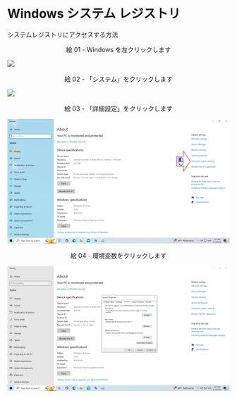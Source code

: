 # Windows システム レジストリ

システムレジストリにアクセスする方法

<div align="center">
絵 01 - Windows を左クリックします
</div>

![](Imagens/Windows-Registro-Modo1-Img01.png)

<div align="center">
絵 02 - 「システム」をクリックします
</div>

![](Imagens/Windows-Registro-Modo1-Img02.png)

<div align="center">
絵 03 - 「詳細設定」をクリックします
</div>

![](Imagens/Windows-Registro-Modo1-Img03.png)

<div align="center">
絵 04 - 環境変数をクリックします
</div>

![](Imagens/Windows-Registro-Modo1-Img04.png)

